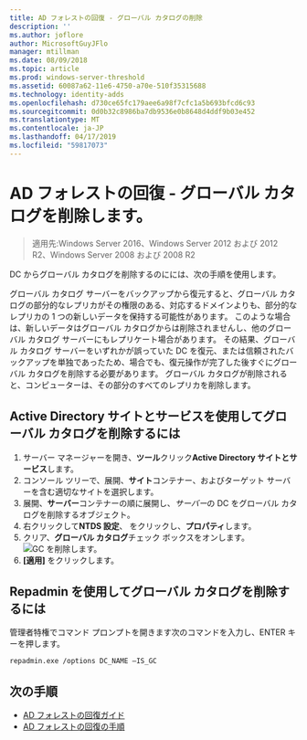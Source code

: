```yaml
---
title: AD フォレストの回復 - グローバル カタログの削除
description: ''
ms.author: joflore
author: MicrosoftGuyJFlo
manager: mtillman
ms.date: 08/09/2018
ms.topic: article
ms.prod: windows-server-threshold
ms.assetid: 60087a62-11e6-4750-a70e-510f35315688
ms.technology: identity-adds
ms.openlocfilehash: d730ce65fc179aee6a98f7cfc1a5b693bfcd6c93
ms.sourcegitcommit: 0d0b32c8986ba7db9536e0b8648d4ddf9b03e452
ms.translationtype: MT
ms.contentlocale: ja-JP
ms.lasthandoff: 04/17/2019
ms.locfileid: "59817073"
---
```

# <a name="ad-forest-recovery---removing-the-global-catalog"></a>AD フォレストの回復 - グローバル カタログを削除します。  

>適用先:Windows Server 2016、Windows Server 2012 および 2012 R2、Windows Server 2008 および 2008 R2

 DC からグローバル カタログを削除するのにには、次の手順を使用します。 
  
 グローバル カタログ サーバーをバックアップから復元すると、グローバル カタログの部分的なレプリカがその権限のある、対応するドメインよりも、部分的なレプリカの 1 つの新しいデータを保持する可能性があります。 このような場合は、新しいデータはグローバル カタログからは削除されませんし、他のグローバル カタログ サーバーにもレプリケート場合があります。 その結果、グローバル カタログ サーバーをいずれかが誤っていた DC を復元、または信頼されたバックアップを単独であったため、場合でも、復元操作が完了した後すぐにグローバル カタログを削除する必要があります。 グローバル カタログが削除されると、コンピューターは、その部分のすべてのレプリカを削除します。 
  
## <a name="to-remove-the-global-catalog-using-active-directory-sites-and-services"></a>Active Directory サイトとサービスを使用してグローバル カタログを削除するには  
 
1. サーバー マネージャーを開き、**ツール**クリック**Active Directory サイトとサービス**します。 
2. コンソール ツリーで、展開、**サイト**コンテナー、およびターゲット サーバーを含む適切なサイトを選択します。 
3. 展開、**サーバー**コンテナーの順に展開し、*サーバー*の DC をグローバル カタログを削除するオブジェクト。 
4. 右クリックして**NTDS 設定**、 をクリックし、**プロパティ**します。 
5. クリア、**グローバル カタログ**チェック ボックスをオンします。 
   ![GC を削除します。](media/AD-Forest-Recovery-Remove-GC/removegc1.png)
6. **[適用]** をクリックします。
  
## <a name="to-remove-the-global-catalog-using-repadmin"></a>Repadmin を使用してグローバル カタログを削除するには  
  
管理者特権でコマンド プロンプトを開きます次のコマンドを入力し、ENTER キーを押します。  

   ```
   repadmin.exe /options DC_NAME –IS_GC  
   ```  

## <a name="next-steps"></a>次の手順

- [AD フォレストの回復ガイド](AD-Forest-Recovery-Guide.md)
- [AD フォレストの回復の手順](AD-Forest-Recovery-Procedures.md)
